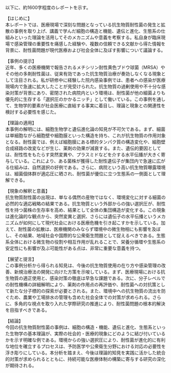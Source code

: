 以下に、約1600字程度のレポートを示す。

【はじめに】  
本レポートでは、医療現場で深刻な問題となっている抗生物質耐性菌の発生と拡散の事例を取り上げ、講義で学んだ細胞の構造と機能、遺伝と進化、生態系の仕組みといった理論を活用してそのメカニズムや意義を考察する。私自身が臨床現場で感染管理の重要性を痛感した経験や、複数の信頼できる文献から得た情報を背景に、耐性菌問題が現代医療および社会全体に及ぼす影響について議論する。

【事例の提示】  
近年、多くの医療機関で報告されるメチシリン耐性黄色ブドウ球菌（MRSA）やその他の多剤耐性菌は、従来有効であった抗生物質治療が奏効しなくなる現象として注目される。私が研修中に経験した院内感染事例では、患者への感染が医療現場内で急速に拡大したことが見受けられた。抗生物質の過剰使用や不十分な感染対策が背景にあり、密閉された病院内という環境は、耐性菌が他の細菌よりも優先的に生存する「選択圧のかかるニッチ」として働いている。この事例を通して、生物学的要素が社会医療に直結する事実に着目し、理論と現象との関連性を検討する必要性を感じた。

【理論の適用】  
本事例の解明には、細胞生物学と遺伝進化論の知見が不可欠である。まず、細菌は単細胞ながら細胞壁や細胞膜といった構造を持ち、これが抗生物質の作用対象となる。耐性菌では、例えば細胞膜にある標的タンパク質の構造変化や、細胞壁合成経路の改変などが生じ、薬剤の効果が減衰する。また、遺伝的要因としては、耐性性をもたらす突然変異や、プラスミドなどを介する水平伝播が大きく寄与している。これにより、ある菌株が獲得した耐性遺伝子が集団内で急速に広がる仕組みは、自然選択の好例である。さらに、病院という高い抗生物質曝露環境は、細菌個体群が適応圧に晒され、耐性菌が優位に立つ生態系の一側面として理解できる。

【現象の解釈と意義】  
抗生物質耐性菌の出現は、単なる偶然の産物ではなく、環境変化に対する細菌の必然的な適応戦略の結果である。抗生物質という外部からの強い選択圧が、耐性性を持つ菌株の生存率を高め、結果として全体の集団構造が変化する。この現象は進化論的な観点から、突然変異と選択、さらには遺伝子の水平伝播というメカニズムが如何にして現代社会における医療危機を引き起こすかを示している。加えて、耐性菌の拡散は、医療機関のみならず環境中の微生物相にも影響を及ぼし、その結果、地域社会や国際的な公衆衛生問題として捉えるべきである。生態系全体における微生物の役割や相互作用が乱れることで、栄養分循環や生態系の安定性にも影響が及ぶ可能性がある点は、非常に重要な意義を持つ。

【展望と提言】  
この事例分析から得られる知見は、今後の抗生物質使用の在り方や感染管理の改善、新規治療法の開発に向けた方策を示唆している。まず、医療現場における抗生物質の適正使用と、感染対策の徹底は早急な課題である。次に、分子レベルでの耐性機構の詳細解明により、薬剤の作用点の再評価や、耐性菌への対抗策として新たな分子標的の探索が必要とされる。また、環境中への抗生物質の流出を防ぐため、農業や工場排水の管理も含めた社会全体での対策が求められる。さらに、多角的な視点を取り入れた学際研究の推進により、耐性菌問題の根本的解決を目指すべきである。

【結論】  
今回の抗生物質耐性菌の事例は、細胞の構造・機能、遺伝と進化、生態系といった生物学の基本理論が、実際の社会的・医療的現象にどのように結び付いているかを示す明確な例である。環境からの強い選択圧により、耐性菌が進化的に有利な地位を確立するプロセスは、予防医学や公衆衛生分野における対応の必要性を浮き彫りにしている。本分析を踏まえ、今後は理論的知見を実践に活かした統合的対策が求められるとともに、持続可能な医療体制の構築に寄与する研究の深化が期待される。